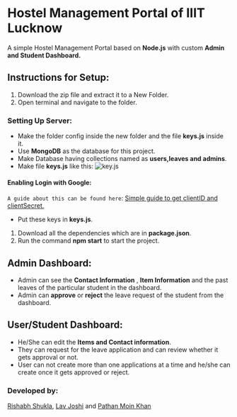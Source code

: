 # Hostel Management Portal  of IIIT Lucknow
A simple Hostel Management Portal based on **Node.js**  with custom **Admin and Student Dashboard.**
## Instructions for Setup:
1. Download the zip file and extract it to a New Folder.
2. Open terminal and navigate to the folder.
  ### Setting Up Server:
   * Make the folder config inside the new folder and the file **keys.js** inside it.
   * Use **MongoDB** as the database for this project.
   * Make Database having collections named as **users,leaves and admins**.
   * Make file **keys.js** like this: ![key.js](https://user-images.githubusercontent.com/42492389/79079756-9fbaab80-7d2e-11ea-807d-dc7ebb78c38e.png)

 #### Enabling Login with Google:
  `A guide about this can be found here`: [Simple guide to get clientID and clientSecret.](https://developers.google.com/adwords/api/docs/guides/authentication)
   * Put these keys in **keys.js**.
1. Download all the dependencies which are in **package.json**.
1. Run the command **npm start** to start the project.

## Admin Dashboard:
* Admin can see the **Contact Information** , **Item Information** and the past leaves of the particular student in the dashboard.
* Admin can **approve** or **reject** the leave request  of the student from the dashboard.

## User/Student  Dashboard:
* He/She can edit the **Items and Contact information**.
* They can request for the leave application and can review whether it gets approval or not.
* User can not create more than one applications at a time and he/she can create once it gets approved or reject.

### Developed by:
 [Rishabh Shukla](https://github.com/blurry-x-face), [Lav Joshi](https://github.com/lav-joshi) and [Pathan Moin Khan](https://github.com/MightyMoin)
